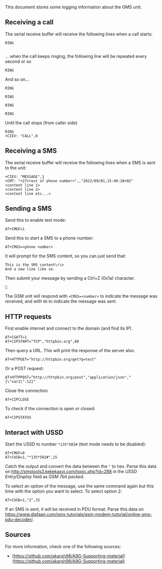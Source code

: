 This document stores some logging information about the GMS unit.

## Receiving a call

The serial receive buffer will receive the following lines when a call starts: 
```
RING


```

... when the call keeps ringing, the following line will be repeated every second or so
```
RING

```

And so on...
```
RING

RING

RING

RING

```

Until the call stops (from caller side)
```
RING
+CIEV: "CALL",0

```

## Receiving a SMS

The serial receive buffer will receive the following lines when a SMS is sent to the unit:
```
+CIEV: "MESSAGE",1
+CMT: "+27<rest of phone number>",,"2022/09/01,15:40:28+02"
<content line 1>
<content line 2>
<content line etc...>
```

## Sending a SMS

Send this to enable text mode:
```
AT+CMGF=1
```

Send this to start a SMS to a phone number:
```
AT+CMGS=<phone number>
```

It will prompt for the SMS content, so you can just send that:
```
This is the SMS content\r\n
And a new line like so.
```

Then submit your message by sending a Ctrl+Z (0x1a) character.
```

```

The GSM unit will respond with `+CMGS=<number>` to indicate the message was received, and with `OK` to indicate the message was sent. 

## HTTP requests

First enable internet and connect to the domain (and find its IP).
```
AT+CGATT=1
AT+CIPSTART="TCP","httpbin.org",80
```

Then query a URL. This will print the response of the server also.
```
AT+HTTPGET="http://httpbin.org/get?q=test"
```
Or a POST request:
```
AT+HTTPPOST="http://httpbin.org/post","application/json","{\"var1\":12}"
```

Close the connection.
```
AT+CIPCLOSE
```

To check if the connection is open or closed:
```
AT+CIPSTATUS
```

## Interact with USSD

Start the USSD to number `*135*502#` (text mode needs to be disabled):
```
AT+CMGF=0
AT+CUSD=1,"*135*502#",15
```

Catch the output and convert the data between the `"` to hex. Parse this data on http://smstools3.kekekasvi.com/topic.php?id=288 in the _USSD Entry/Display_ field as _GSM 7bit packed_.

To select an option of the message, use the same command again but this time with the option you want to select. To select option 2:
```
AT+CUSD=1,"2",15
```

If an SMS is sent, it will be received in PDU format. Parse this data on https://www.diafaan.com/sms-tutorials/gsm-modem-tutorial/online-sms-pdu-decoder/.

## Sources

For more information, check one of the following sources:
- [https://github.com/akarsh98/A9G-Supporting-material](https://github.com/akarsh98/A9G-Supporting-material)